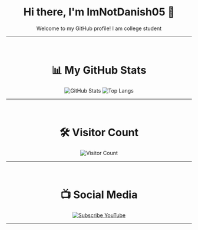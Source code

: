 <div align="center">
<h1>Hi there, I'm ImNotDanish05 👋</h1>
Welcome to my GitHub profile!
I am college student

---
<br>
<h1>📊 My GitHub Stats</h1>

![GitHub Stats](https://github-readme-stats.vercel.app/api?username=imnotdanish05&show_icons=true&hide_title=true&include_all_commits=true&hide=prs,issues,contribs&theme=dracula&border_radius=6)
![Top Langs](https://github-readme-stats.vercel.app/api/top-langs/?username=imnotdanish05&layout=compact&theme=dracula&border_radius=12&langs_count=6)

---

<br>
<h1>🛠️ Visitor Count</h1>

![Visitor Count](https://profile-counter.glitch.me/imnotdanish05/count.svg)

---
<br>

<h1>📺 Social Media</h1>

[![Subscribe YouTube](https://img.shields.io/badge/YouTube-ImNotDanish05-red?style=for-the-badge&logo=youtube&logoColor=white)](https://www.youtube.com/@ImNotDanish05)

---
</div>
